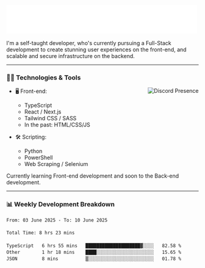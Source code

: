 <img src="assets/wave.svg" alt=":wave:" />

I'm a self-taught developer, who's currently pursuing a Full-Stack development to create stunning user experiences on the front-end, and scalable and secure infrastructure on the backend.

---

### 🧑‍💻 Technologies & Tools

<a href="https://discord.com/users/414304208649453568" target="_blank" rel="nofollow">
   <img src="https://lanyard-profile-readme.vercel.app/api/414304208649453568?idleMessage=Probably%20doing%20something%20else..." alt="Discord Presence" align="right">
</a>

- 🖥️ Front-end:

  - TypeScript
  - React / Next.js
  - Tailwind CSS / SASS
  - In the past: HTML/CSS/JS

- 🛠 Scripting:

  - Python
  - PowerShell
  - Web Scraping / Selenium

Currently learning Front-end development and soon to the Back-end development.

---

### 📊 Weekly Development Breakdown

<!--START_SECTION:waka-->

```txt
From: 03 June 2025 - To: 10 June 2025

Total Time: 8 hrs 23 mins

TypeScript   6 hrs 55 mins   ████████████████████▓░░░░   82.58 %
Other        1 hr 18 mins    ████░░░░░░░░░░░░░░░░░░░░░   15.65 %
JSON         8 mins          ▒░░░░░░░░░░░░░░░░░░░░░░░░   01.78 %
```

<!--END_SECTION:waka-->
